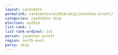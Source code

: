 ```yaml
---
layout: candidate
permalink: candidates/eu2014/ukip/jonathan-arnott/
categories: candidate ukip
election: eu2014
list-rank: 1
list-rank-ordinal: 1st
person: jonathan-arnott
region: north-east
party: ukip
---
```

